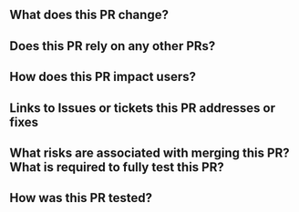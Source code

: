 ## What does this PR change?


## Does this PR rely on any other PRs?


## How does this PR impact users?


## Links to Issues or tickets this PR addresses or fixes

<!--
Please use GithHub's closing keywords to link to any issue(s) this PR addresses. See https://docs.github.com/en/issues/tracking-your-work-with-issues/linking-a-pull-request-to-an-issue how to use closing keywords.
-->


## What risks are associated with merging this PR? What is required to fully test this PR?


## How was this PR tested?


